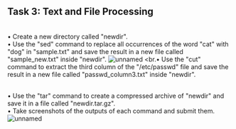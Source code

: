 ## Task 3: Text and File Processing
<br>• Create a new directory called "newdir".
<br>• Use the "sed" command to replace all occurrences of the word "cat" with "dog" in
      "sample.txt" and save the result in a new file called "sample_new.txt" inside "newdir".
![unnamed](https://github.com/shadin24/Mind-Empowered--linux/assets/94816647/76a1da93-157a-40cb-9908-d751794d4cbe)
<br.• Use the "cut" command to extract the third column of the "/etc/passwd" file and save
      the result in a new file called "passwd_column3.txt" inside "newdir".

<br>• Use the "tar" command to create a compressed archive of "newdir" and save it in a file
      called "newdir.tar.gz".
<br>• Take screenshots of the outputs of each command and submit them.
![unnamed](https://github.com/shadin24/Mind-Empowered--linux/assets/94816647/c52432bd-c325-4125-9dfc-3b77d087b0a8)

